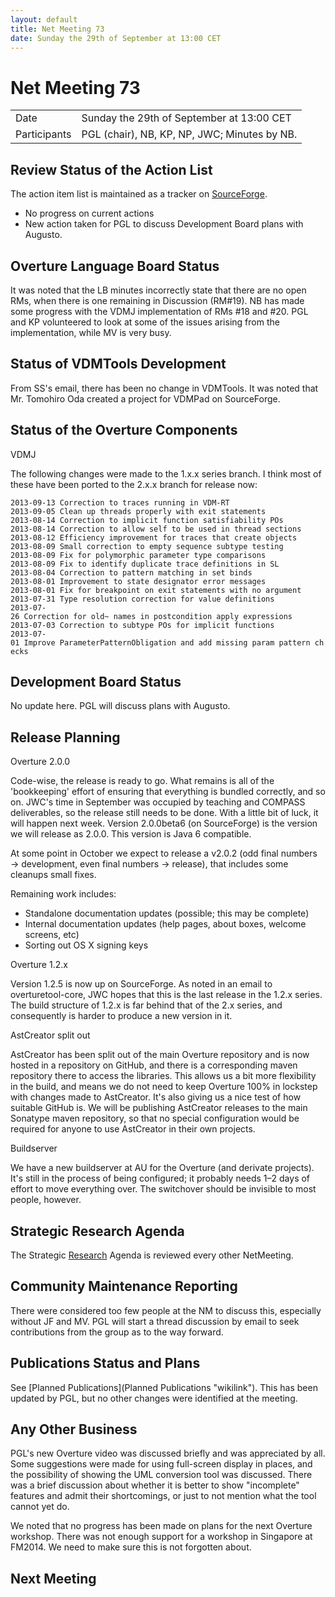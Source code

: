 ```yaml
---
layout: default
title: Net Meeting 73
date: Sunday the 29th of September at 13:00 CET
---
```



# Net Meeting 73

|||
|---|---|
| Date | Sunday the 29th of September at 13:00 CET |
| Participants | PGL (chair), NB, KP, NP, JWC; Minutes by NB. |

Review Status of the Action List
--------------------------------

The action item list is maintained as a tracker on
[SourceForge](https://sourceforge.net/p/overture/netmeeting-actions/).

-   No progress on current actions
-   New action taken for PGL to discuss Development Board plans with
    Augusto.

Overture Language Board Status
------------------------------

It was noted that the LB minutes incorrectly state that there are no
open RMs, when there is one remaining in Discussion (RM\#19). NB has
made some progress with the VDMJ implementation of RMs \#18 and \#20.
PGL and KP volunteered to look at some of the issues arising from the
implementation, while MV is very busy.

Status of VDMTools Development
------------------------------

From SS's email, there has been no change in VDMTools. It was noted that
Mr. Tomohiro Oda created a project for VDMPad on SourceForge.

Status of the Overture Components
---------------------------------

VDMJ

The following changes were made to the 1.x.x series branch. I think most
of these have been ported to the 2.x.x branch for release now:

`2013-09-13 Correction to traces running in VDM-RT`\
`2013-09-05 Clean up threads properly with exit statements`\
`2013-08-14 Correction to implicit function satisfiability POs`\
`2013-08-14 Correction to allow self to be used in thread sections `\
`2013-08-12 Efficiency improvement for traces that create objects`\
`2013-08-09 Small correction to empty sequence subtype testing`\
`2013-08-09 Fix for polymorphic parameter type comparisons`\
`2013-08-09 Fix to identify duplicate trace definitions in SL`\
`2013-08-04 Correction to pattern matching in set binds`\
`2013-08-01 Improvement to state designator error messages`\
`2013-08-01 Fix for breakpoint on exit statements with no argument`\
`2013-07-31 Type resolution correction for value definitions`\
`2013-07-26 Correction for old~ names in postcondition apply expressions`\
`2013-07-03 Correction to subtype POs for implicit functions`\
`2013-07-01 Improve ParameterPatternObligation and add missing param pattern checks`

Development Board Status
------------------------

No update here. PGL will discuss plans with Augusto.

Release Planning
----------------

Overture 2.0.0

Code-wise, the release is ready to go. What remains is all of the
'bookkeeping' effort of ensuring that everything is bundled correctly,
and so on. JWC's time in September was occupied by teaching and COMPASS
deliverables, so the release still needs to be done. With a little bit
of luck, it will happen next week. Version 2.0.0beta6 (on SourceForge)
is the version we will release as 2.0.0. This version is Java 6
compatible.

At some point in October we expect to release a v2.0.2 (odd final
numbers → development, even final numbers → release), that includes some
cleanups small fixes.

Remaining work includes:

-   Standalone documentation updates (possible; this may be complete)
-   Internal documentation updates (help pages, about boxes, welcome
    screens, etc)
-   Sorting out OS X signing keys

Overture 1.2.x

Version 1.2.5 is now up on SourceForge. As noted in an email to
overturetool-core, JWC hopes that this is the last release in the 1.2.x
series. The build structure of 1.2.x is far behind that of the 2.x
series, and consequently is harder to produce a new version in it.

AstCreator split out

AstCreator has been split out of the main Overture repository and is now
hosted in a repository on GitHub, and there is a corresponding maven
repository there to access the libraries. This allows us a bit more
flexibility in the build, and means we do not need to keep Overture 100%
in lockstep with changes made to AstCreator. It's also giving us a nice
test of how suitable GitHub is. We will be publishing AstCreator
releases to the main Sonatype maven repository, so that no special
configuration would be required for anyone to use AstCreator in their
own projects.

Buildserver

We have a new buildserver at AU for the Overture (and derivate
projects). It's still in the process of being configured; it probably
needs 1–2 days of effort to move everything over. The switchover should
be invisible to most people, however.

Strategic Research Agenda
-------------------------

The Strategic [Research](Research "wikilink") Agenda is reviewed every
other NetMeeting.

Community Maintenance Reporting
-------------------------------

There were considered too few people at the NM to discuss this,
especially without JF and MV. PGL will start a thread discussion by
email to seek contributions from the group as to the way forward.

Publications Status and Plans
-----------------------------

See [Planned Publications](Planned Publications "wikilink"). This has
been updated by PGL, but no other changes were identified at the
meeting.

Any Other Business
------------------

PGL's new Overture video was discussed briefly and was appreciated by
all. Some suggestions were made for using full-screen display in places,
and the possibility of showing the UML conversion tool was discussed.
There was a brief discussion about whether it is better to show
"incomplete" features and admit their shortcomings, or just to not
mention what the tool cannot yet do.

We noted that no progress has been made on plans for the next Overture
workshop. There was not enough support for a workshop in Singapore at
FM2014. We need to make sure this is not forgotten about.

Next Meeting
------------
